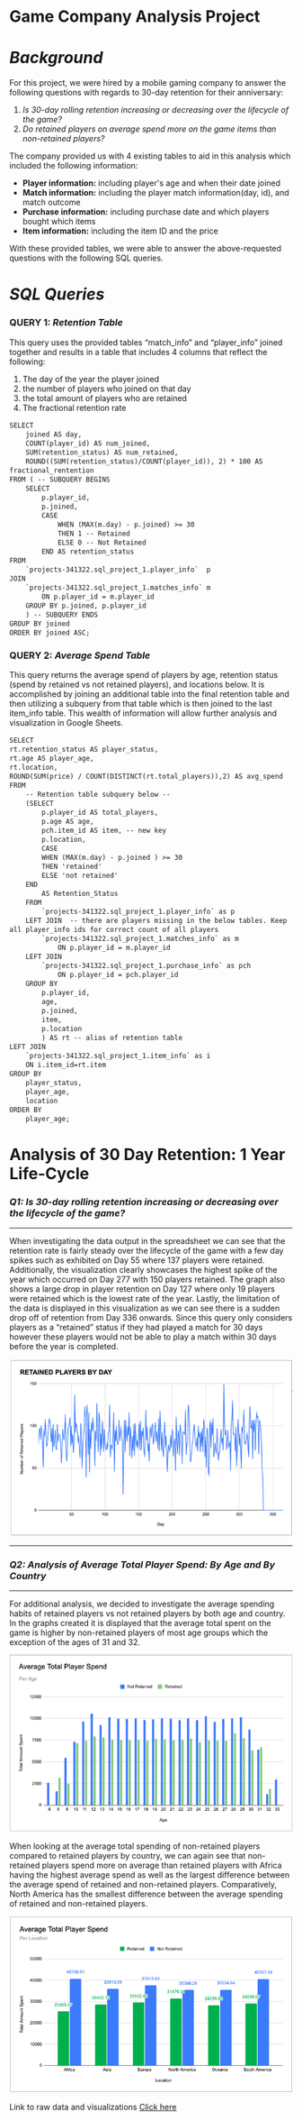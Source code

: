 # Game Company Analysis Project
# *Background*

For this project, we were hired by a mobile gaming company to answer the following questions with regards to 30-day retention for their anniversary:

1. *Is 30-day rolling retention increasing or decreasing over the lifecycle of the game?*
2. *Do retained players on average spend more on the game items than non-retained players?*

The company provided us with 4 existing tables to aid in this analysis which included the following information: 

- **Player information:** including player's age and when their date joined
- **Match information:** including the player match information(day, id), and match outcome
- **Purchase information:** including purchase date and which players bought which items 
- **Item information:** including the item ID and the price

With these provided tables, we were able to answer the above-requested questions with the following SQL queries. 

# *SQL Queries*
### **QUERY 1:** *Retention Table*

This query uses the provided tables “match_info” and “player_info” joined together and results in a table that includes 4 columns that reflect the following: 

1. The day of the year the player joined 
2. the number of players who joined on that day 
3. the total amount of players who are retained 
4. The fractional retention rate

```
SELECT 
    joined AS day,
    COUNT(player_id) AS num_joined,
    SUM(retention_status) AS num_retained,
    ROUND((SUM(retention_status)/COUNT(player_id)), 2) * 100 AS fractional_rentention
FROM ( -- SUBQUERY BEGINS
    SELECT
        p.player_id,
        p.joined, 
        CASE              
            WHEN (MAX(m.day) - p.joined) >= 30 
            THEN 1 -- Retained
            ELSE 0 -- Not Retained 
        END AS retention_status
FROM 
    `projects-341322.sql_project_1.player_info`  p
JOIN 
    `projects-341322.sql_project_1.matches_info` m
        ON p.player_id = m.player_id 
    GROUP BY p.joined, p.player_id
    ) -- SUBQUERY ENDS
GROUP BY joined
ORDER BY joined ASC;
```

### **QUERY 2:** *Average Spend Table*

This query returns the average spend of players by age, retention status (spend by retained vs not retained players), and locations below. It is accomplished by joining an additional table into the final retention table and then utilizing a subquery from that table which is then joined to the last item_info table. This wealth of information will allow further analysis and visualization in Google Sheets. 

```
SELECT    
rt.retention_status AS player_status,
rt.age AS player_age,
rt.location,
ROUND(SUM(price) / COUNT(DISTINCT(rt.total_players)),2) AS avg_spend
FROM
    -- Retention table subquery below -- 
    (SELECT
        p.player_id AS total_players,
        p.age AS age,
        pch.item_id AS item, -- new key 
        p.location,
        CASE
        WHEN (MAX(m.day) - p.joined ) >= 30 
        THEN 'retained'
        ELSE 'not retained' 
    END
        AS Retention_Status
    FROM 
        `projects-341322.sql_project_1.player_info` as p
    LEFT JOIN  -- there are players missing in the below tables. Keep all player_info ids for correct count of all players 
        `projects-341322.sql_project_1.matches_info` as m
            ON p.player_id = m.player_id 
    LEFT JOIN
        `projects-341322.sql_project_1.purchase_info` as pch
            ON p.player_id = pch.player_id 
    GROUP BY
        p.player_id,
        age,
        p.joined,
        item,
        p.location
        ) AS rt -- alias of retention table
LEFT JOIN
    `projects-341322.sql_project_1.item_info` as i
    ON i.item_id=rt.item
GROUP BY 
    player_status, 
    player_age, 
    location
ORDER BY
    player_age;
```

# **Analysis of 30 Day Retention: 1 Year Life-Cycle**

### *Q1: Is 30-day rolling retention increasing or decreasing over the lifecycle of the game?*
---
When investigating the data output in the spreadsheet we can see that the retention rate is fairly steady over the lifecycle of the game with a few day spikes such as exhibited on Day 55 where 137 players were retained. Additionally, the visualization clearly showcases the highest spike of the year which occurred on Day 277 with 150 players retained. The graph also shows a large drop in player retention on Day 127 where only 19 players were retained which is the lowest rate of the year. Lastly, the limitation of the data is displayed in this visualization as we can see there is a sudden drop off of retention from Day 336 onwards. Since this query only considers players as a “retained” status if they had played a match for 30 days however these players would not be able to play a match within 30 days before the year is completed. 

![Visualization 1](GRAPH1_RetainedPlayers.png)

---

### *Q2: Analysis of Average Total Player Spend: By Age and By Country*
---
For additional analysis, we decided to investigate the average spending habits of retained players vs not retained players by both age and country. In the graphs created it is displayed that the average total spent on the game is higher by non-retained players of most age groups which the exception of the ages of 31 and 32.

![Visualization 2](CHART1_Age.png)

When looking at the average total spending of non-retained players compared to retained players by country, we can again see that non-retained players spend more on average than retained players with Africa having the highest average spend as well as the largest difference between the average spend of retained and non-retained players. Comparatively, North America has the smallest difference between the average spending of retained and non-retained players. 

![Visualization 3](CHART2_location.png)

Link to raw data and visualizations [Click here](https://docs.google.com/spreadsheets/d/13_7qYvvgnYuCScGAuoPgzHc_byxxTu7Z5PifQk5EJ4g/edit?usp=sharing)

